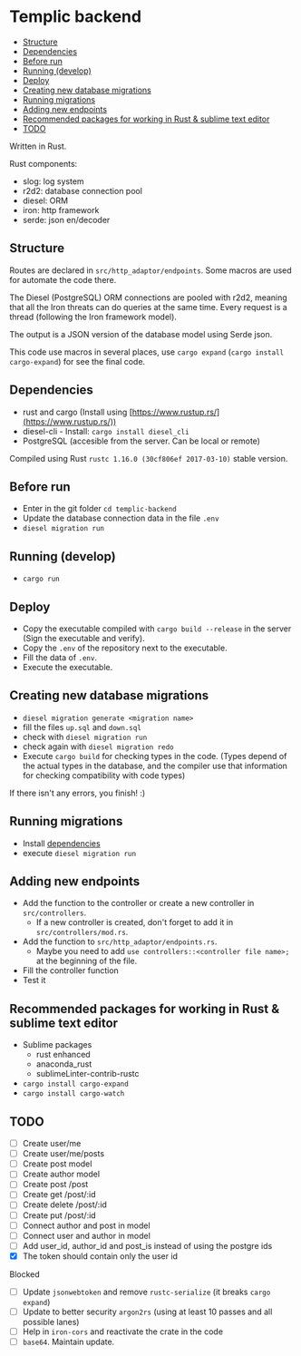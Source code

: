 # Templic backend

<!-- MarkdownTOC autolink=true autoanchor=true bracket=round depth=0 -->

- [Structure](#structure)
- [Dependencies](#dependencies)
- [Before run](#before-run)
- [Running \(develop\)](#running-develop)
- [Deploy](#deploy)
- [Creating new database migrations](#creating-new-database-migrations)
- [Running migrations](#running-migrations)
- [Adding new endpoints](#adding-new-endpoints)
- [Recommended packages for working in Rust & sublime text editor](#recommended-packages-for-working-in-rust--sublime-text-editor)
- [TODO](#todo)

<!-- /MarkdownTOC -->

Written in Rust.

Rust components:
- slog: log system
- r2d2: database connection pool
- diesel: ORM
- iron: http framework
- serde: json en/decoder

<a name="structure"></a>
## Structure

Routes are declared in `src/http_adaptor/endpoints`. Some macros are used for automate the code there.

The Diesel (PostgreSQL) ORM connections are pooled with r2d2, meaning that all the Iron threats can do queries at the same time. Every request is a thread (following the Iron framework model).

The output is a JSON version of the database model using Serde json.

This code use macros in several places, use `cargo expand` (`cargo install cargo-expand`) for see the final code.

<a name="dependencies"></a>
## Dependencies

- rust and cargo (Install using [https://www.rustup.rs/](https://www.rustup.rs/))
- diesel-cli - Install: `cargo install diesel_cli`
- PostgreSQL (accesible from the server. Can be local or remote)

Compiled using Rust `rustc 1.16.0 (30cf806ef 2017-03-10)` stable version. 

<a name="before-run"></a>
## Before run

- Enter in the git folder `cd templic-backend`
- Update the database connection data in the file `.env`
- `diesel migration run`

<a name="running-develop"></a>
## Running (develop)

- `cargo run`

<a name="deploy"></a>
## Deploy

- Copy the executable compiled with `cargo build --release` in the server (Sign the executable and verify).
- Copy the `.env` of the repository next to the executable. 
- Fill the data of `.env`.
- Execute the executable. 

<a name="creating-new-database-migrations"></a>
## Creating new database migrations

- `diesel migration generate <migration name>`
- fill the files `up.sql` and `down.sql`
- check with `diesel migration run`
- check again with `diesel migration redo`
- Execute `cargo build` for checking types in the code. (Types depend of the actual types in the database, and the compiler use that information for checking compatibility with code types)

If there isn't any errors, you finish! :)

<a name="running-migrations"></a>
## Running migrations

- Install [dependencies](#dependencies)
- execute `diesel migration run`

<a name="adding-new-endpoints"></a>
## Adding new endpoints 

- Add the function to the controller or create a new controller in `src/controllers`.
	+ If a new controller is created, don't forget to add it in `src/controllers/mod.rs`.
- Add the function to `src/http_adaptor/endpoints.rs`.
	+ Maybe you need to add `use controllers::<controller file name>;` at the beginning of the file.
- Fill the controller function
- Test it

<a name="recommended-packages-for-working-in-rust--sublime-text-editor"></a>
## Recommended packages for working in Rust & sublime text editor

- Sublime packages
	+ rust enhanced
	+ anaconda_rust
	+ sublimeLinter-contrib-rustc
- `cargo install cargo-expand`
- `cargo install cargo-watch`

<a name="todo"></a>
## TODO

- [ ] Create user/me
- [ ] Create user/me/posts
- [ ] Create post model
- [ ] Create author model
- [ ] Create post /post
- [ ] Create get /post/:id
- [ ] Create delete /post/:id
- [ ] Create put /post/:id
- [ ] Connect author and post in model
- [ ] Connect user and author in model
- [ ] Add user_id, author_id and post_is instead of using the postgre ids
- [x] The token should contain only the user id

Blocked

- [ ] Update `jsonwebtoken` and remove `rustc-serialize` (it breaks `cargo expand`)
- [ ] Update to better security `argon2rs` (using at least 10 passes and all possible lanes)
- [ ] Help in `iron-cors` and reactivate the crate in the code
- [ ] `base64`. Maintain update.